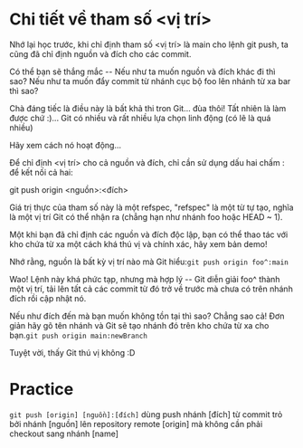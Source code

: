 # Chi tiết về tham số <vị trí>
Nhớ lại học trước, khi chỉ định tham số <vị trí> là main cho lệnh git push, ta cũng đã chỉ định nguồn và đích cho các commit.

Có thể bạn sẽ thắng mắc -- Nếu như ta muốn nguồn và đích khác đi thì sao? Nếu như ta muốn đẩy commit từ nhánh cục bộ foo lên nhánh từ xa bar thì sao?

Chà đáng tiếc là điều này là bất khả thi tron Git... đùa thôi! Tất nhiên là làm được chứ :)... Git có nhiều và rất nhiều lựa chọn linh động (có lẽ là quá nhiều)

Hãy xem cách nó hoạt động...

Để chỉ định <vị trí> cho cả nguồn và đích, chỉ cần sử dụng dấu hai chấm : để kết nối cả hai:

git push origin <nguồn>:<đích>

Giá trị thực của tham số này là một refspec, "refspec" là một từ tự tạo, nghĩa là một vị trí Git có thể nhận ra (chẳng hạn như nhánh foo hoặc HEAD ~ 1).

Một khi bạn đã chỉ định các nguồn và đích độc lập, bạn có thể thao tác với kho chứa từ xa một cách khá thú vị và chính xác, hãy xem bản demo!

Nhớ rằng, nguồn là bất kỳ vị trí nào mà Git hiểu:`git push origin foo^:main`

Wao! Lệnh này khá phức tạp, nhưng mà hợp lý -- Git diễn giải foo^ thành một vị trí, tải lên tất cả các commit từ đó trở về trước mà chưa có trên nhánh đích rồi cập nhật nó.

Nếu như đích đến mà bạn muốn không tồn tại thì sao? Chẳng sao cả! Đơn giản hãy gõ tên nhánh và Git sẽ tạo nhánh đó trên kho chứa từ xa cho bạn.`git push origin main:newBranch`

Tuyệt vời, thấy Git thú vị không :D

# Practice

`git push [origin] [nguồn]:[đích]` dùng push nhánh [đích] từ commit trỏ bởi nhánh [nguồn] lên repository remote [origin] mà không cần phải checkout sang nhánh [name]